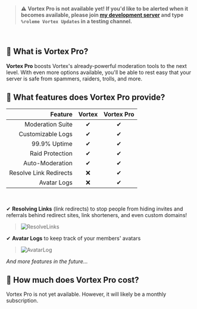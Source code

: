 > ⚠ **Vortex Pro is not available yet!
> If you'd like to be alerted when it becomes available, please join [my development server](https://invite.gg/jagrosh) and type `%roleme Vortex Updates` in a testing channel.**

<br>

## 🌟 What is Vortex Pro?
**Vortex Pro** boosts Vortex's already-powerful moderation tools to the next level. With even more options available, you'll be able to rest easy that your server is safe from spammers, raiders, trolls, and more.

## 🌟 What features does Vortex Pro provide?

Feature|Vortex|Vortex Pro
---:|:---:|:---:
Moderation Suite|✔|✔
Customizable Logs|✔|✔
99.9% Uptime|✔|✔
Raid Protection|✔|✔
Auto-Moderation|✔|✔
Resolve Link Redirects|❌|✔
Avatar Logs|❌|✔

<br>

✔ **Resolving Links** (link redirects) to stop people from hiding invites and referrals behind redirect sites, link shorteners, and even custom domains!

> ![ResolveLinks](https://i.imgur.com/ae85DsF.png)

✔ **Avatar Logs** to keep track of your members' avatars

> ![AvatarLog](https://i.imgur.com/PIaeDzc.png)

*And more features in the future...*

## 🌟 How much does Vortex Pro cost?
Vortex Pro is not yet available. However, it will likely be a monthly subscription.
